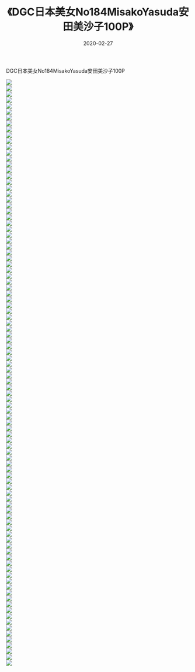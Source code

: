 ﻿---
layout: post
title:  《DGC日本美女No184MisakoYasuda安田美沙子100P》
date:   2020-02-27
img: http://pic.660000.xyz/1:/性感/2020/DGC日本美女No184MisakoYasuda安田美沙子100P/000.jpg
categories: [美女, 清纯, 唯美]
---

DGC日本美女No184MisakoYasuda安田美沙子100P

  ![](http://pic.660000.xyz/1:/性感/2020/DGC日本美女No184MisakoYasuda安田美沙子100P/001.jpg) <br> ![](http://pic.660000.xyz/1:/性感/2020/DGC日本美女No184MisakoYasuda安田美沙子100P/002.jpg) <br> ![](http://pic.660000.xyz/1:/性感/2020/DGC日本美女No184MisakoYasuda安田美沙子100P/003.jpg) <br> ![](http://pic.660000.xyz/1:/性感/2020/DGC日本美女No184MisakoYasuda安田美沙子100P/004.jpg) <br> ![](http://pic.660000.xyz/1:/性感/2020/DGC日本美女No184MisakoYasuda安田美沙子100P/005.jpg) <br> ![](http://pic.660000.xyz/1:/性感/2020/DGC日本美女No184MisakoYasuda安田美沙子100P/006.jpg) <br> ![](http://pic.660000.xyz/1:/性感/2020/DGC日本美女No184MisakoYasuda安田美沙子100P/007.jpg) <br> ![](http://pic.660000.xyz/1:/性感/2020/DGC日本美女No184MisakoYasuda安田美沙子100P/008.jpg) <br> ![](http://pic.660000.xyz/1:/性感/2020/DGC日本美女No184MisakoYasuda安田美沙子100P/009.jpg) <br> ![](http://pic.660000.xyz/1:/性感/2020/DGC日本美女No184MisakoYasuda安田美沙子100P/010.jpg) <br> ![](http://pic.660000.xyz/1:/性感/2020/DGC日本美女No184MisakoYasuda安田美沙子100P/011.jpg) <br> ![](http://pic.660000.xyz/1:/性感/2020/DGC日本美女No184MisakoYasuda安田美沙子100P/012.jpg) <br> ![](http://pic.660000.xyz/1:/性感/2020/DGC日本美女No184MisakoYasuda安田美沙子100P/013.jpg) <br> ![](http://pic.660000.xyz/1:/性感/2020/DGC日本美女No184MisakoYasuda安田美沙子100P/014.jpg) <br> ![](http://pic.660000.xyz/1:/性感/2020/DGC日本美女No184MisakoYasuda安田美沙子100P/015.jpg) <br> ![](http://pic.660000.xyz/1:/性感/2020/DGC日本美女No184MisakoYasuda安田美沙子100P/016.jpg) <br> ![](http://pic.660000.xyz/1:/性感/2020/DGC日本美女No184MisakoYasuda安田美沙子100P/017.jpg) <br> ![](http://pic.660000.xyz/1:/性感/2020/DGC日本美女No184MisakoYasuda安田美沙子100P/018.jpg) <br> ![](http://pic.660000.xyz/1:/性感/2020/DGC日本美女No184MisakoYasuda安田美沙子100P/019.jpg) <br> ![](http://pic.660000.xyz/1:/性感/2020/DGC日本美女No184MisakoYasuda安田美沙子100P/020.jpg) <br> ![](http://pic.660000.xyz/1:/性感/2020/DGC日本美女No184MisakoYasuda安田美沙子100P/021.jpg) <br> ![](http://pic.660000.xyz/1:/性感/2020/DGC日本美女No184MisakoYasuda安田美沙子100P/022.jpg) <br> ![](http://pic.660000.xyz/1:/性感/2020/DGC日本美女No184MisakoYasuda安田美沙子100P/023.jpg) <br> ![](http://pic.660000.xyz/1:/性感/2020/DGC日本美女No184MisakoYasuda安田美沙子100P/024.jpg) <br> ![](http://pic.660000.xyz/1:/性感/2020/DGC日本美女No184MisakoYasuda安田美沙子100P/025.jpg) <br> ![](http://pic.660000.xyz/1:/性感/2020/DGC日本美女No184MisakoYasuda安田美沙子100P/026.jpg) <br> ![](http://pic.660000.xyz/1:/性感/2020/DGC日本美女No184MisakoYasuda安田美沙子100P/027.jpg) <br> ![](http://pic.660000.xyz/1:/性感/2020/DGC日本美女No184MisakoYasuda安田美沙子100P/028.jpg) <br> ![](http://pic.660000.xyz/1:/性感/2020/DGC日本美女No184MisakoYasuda安田美沙子100P/029.jpg) <br> ![](http://pic.660000.xyz/1:/性感/2020/DGC日本美女No184MisakoYasuda安田美沙子100P/030.jpg) <br> ![](http://pic.660000.xyz/1:/性感/2020/DGC日本美女No184MisakoYasuda安田美沙子100P/031.jpg) <br> ![](http://pic.660000.xyz/1:/性感/2020/DGC日本美女No184MisakoYasuda安田美沙子100P/032.jpg) <br> ![](http://pic.660000.xyz/1:/性感/2020/DGC日本美女No184MisakoYasuda安田美沙子100P/033.jpg) <br> ![](http://pic.660000.xyz/1:/性感/2020/DGC日本美女No184MisakoYasuda安田美沙子100P/034.jpg) <br> ![](http://pic.660000.xyz/1:/性感/2020/DGC日本美女No184MisakoYasuda安田美沙子100P/035.jpg) <br> ![](http://pic.660000.xyz/1:/性感/2020/DGC日本美女No184MisakoYasuda安田美沙子100P/036.jpg) <br> ![](http://pic.660000.xyz/1:/性感/2020/DGC日本美女No184MisakoYasuda安田美沙子100P/037.jpg) <br> ![](http://pic.660000.xyz/1:/性感/2020/DGC日本美女No184MisakoYasuda安田美沙子100P/038.jpg) <br> ![](http://pic.660000.xyz/1:/性感/2020/DGC日本美女No184MisakoYasuda安田美沙子100P/039.jpg) <br> ![](http://pic.660000.xyz/1:/性感/2020/DGC日本美女No184MisakoYasuda安田美沙子100P/040.jpg) <br> ![](http://pic.660000.xyz/1:/性感/2020/DGC日本美女No184MisakoYasuda安田美沙子100P/041.jpg) <br> ![](http://pic.660000.xyz/1:/性感/2020/DGC日本美女No184MisakoYasuda安田美沙子100P/042.jpg) <br> ![](http://pic.660000.xyz/1:/性感/2020/DGC日本美女No184MisakoYasuda安田美沙子100P/043.jpg) <br> ![](http://pic.660000.xyz/1:/性感/2020/DGC日本美女No184MisakoYasuda安田美沙子100P/044.jpg) <br> ![](http://pic.660000.xyz/1:/性感/2020/DGC日本美女No184MisakoYasuda安田美沙子100P/045.jpg) <br> ![](http://pic.660000.xyz/1:/性感/2020/DGC日本美女No184MisakoYasuda安田美沙子100P/046.jpg) <br> ![](http://pic.660000.xyz/1:/性感/2020/DGC日本美女No184MisakoYasuda安田美沙子100P/047.jpg) <br> ![](http://pic.660000.xyz/1:/性感/2020/DGC日本美女No184MisakoYasuda安田美沙子100P/048.jpg) <br> ![](http://pic.660000.xyz/1:/性感/2020/DGC日本美女No184MisakoYasuda安田美沙子100P/049.jpg) <br> ![](http://pic.660000.xyz/1:/性感/2020/DGC日本美女No184MisakoYasuda安田美沙子100P/050.jpg) <br> ![](http://pic.660000.xyz/1:/性感/2020/DGC日本美女No184MisakoYasuda安田美沙子100P/051.jpg) <br> ![](http://pic.660000.xyz/1:/性感/2020/DGC日本美女No184MisakoYasuda安田美沙子100P/052.jpg) <br> ![](http://pic.660000.xyz/1:/性感/2020/DGC日本美女No184MisakoYasuda安田美沙子100P/053.jpg) <br> ![](http://pic.660000.xyz/1:/性感/2020/DGC日本美女No184MisakoYasuda安田美沙子100P/054.jpg) <br> ![](http://pic.660000.xyz/1:/性感/2020/DGC日本美女No184MisakoYasuda安田美沙子100P/055.jpg) <br> ![](http://pic.660000.xyz/1:/性感/2020/DGC日本美女No184MisakoYasuda安田美沙子100P/056.jpg) <br> ![](http://pic.660000.xyz/1:/性感/2020/DGC日本美女No184MisakoYasuda安田美沙子100P/057.jpg) <br> ![](http://pic.660000.xyz/1:/性感/2020/DGC日本美女No184MisakoYasuda安田美沙子100P/058.jpg) <br> ![](http://pic.660000.xyz/1:/性感/2020/DGC日本美女No184MisakoYasuda安田美沙子100P/059.jpg) <br> ![](http://pic.660000.xyz/1:/性感/2020/DGC日本美女No184MisakoYasuda安田美沙子100P/060.jpg) <br> ![](http://pic.660000.xyz/1:/性感/2020/DGC日本美女No184MisakoYasuda安田美沙子100P/061.jpg) <br> ![](http://pic.660000.xyz/1:/性感/2020/DGC日本美女No184MisakoYasuda安田美沙子100P/062.jpg) <br> ![](http://pic.660000.xyz/1:/性感/2020/DGC日本美女No184MisakoYasuda安田美沙子100P/063.jpg) <br> ![](http://pic.660000.xyz/1:/性感/2020/DGC日本美女No184MisakoYasuda安田美沙子100P/064.jpg) <br> ![](http://pic.660000.xyz/1:/性感/2020/DGC日本美女No184MisakoYasuda安田美沙子100P/065.jpg) <br> ![](http://pic.660000.xyz/1:/性感/2020/DGC日本美女No184MisakoYasuda安田美沙子100P/066.jpg) <br> ![](http://pic.660000.xyz/1:/性感/2020/DGC日本美女No184MisakoYasuda安田美沙子100P/067.jpg) <br> ![](http://pic.660000.xyz/1:/性感/2020/DGC日本美女No184MisakoYasuda安田美沙子100P/068.jpg) <br> ![](http://pic.660000.xyz/1:/性感/2020/DGC日本美女No184MisakoYasuda安田美沙子100P/069.jpg) <br> ![](http://pic.660000.xyz/1:/性感/2020/DGC日本美女No184MisakoYasuda安田美沙子100P/070.jpg) <br> ![](http://pic.660000.xyz/1:/性感/2020/DGC日本美女No184MisakoYasuda安田美沙子100P/071.jpg) <br> ![](http://pic.660000.xyz/1:/性感/2020/DGC日本美女No184MisakoYasuda安田美沙子100P/072.jpg) <br> ![](http://pic.660000.xyz/1:/性感/2020/DGC日本美女No184MisakoYasuda安田美沙子100P/073.jpg) <br> ![](http://pic.660000.xyz/1:/性感/2020/DGC日本美女No184MisakoYasuda安田美沙子100P/074.jpg) <br> ![](http://pic.660000.xyz/1:/性感/2020/DGC日本美女No184MisakoYasuda安田美沙子100P/075.jpg) <br> ![](http://pic.660000.xyz/1:/性感/2020/DGC日本美女No184MisakoYasuda安田美沙子100P/076.jpg) <br> ![](http://pic.660000.xyz/1:/性感/2020/DGC日本美女No184MisakoYasuda安田美沙子100P/077.jpg) <br> ![](http://pic.660000.xyz/1:/性感/2020/DGC日本美女No184MisakoYasuda安田美沙子100P/078.jpg) <br> ![](http://pic.660000.xyz/1:/性感/2020/DGC日本美女No184MisakoYasuda安田美沙子100P/079.jpg) <br> ![](http://pic.660000.xyz/1:/性感/2020/DGC日本美女No184MisakoYasuda安田美沙子100P/080.jpg) <br> ![](http://pic.660000.xyz/1:/性感/2020/DGC日本美女No184MisakoYasuda安田美沙子100P/081.jpg) <br> ![](http://pic.660000.xyz/1:/性感/2020/DGC日本美女No184MisakoYasuda安田美沙子100P/082.jpg) <br> ![](http://pic.660000.xyz/1:/性感/2020/DGC日本美女No184MisakoYasuda安田美沙子100P/083.jpg) <br> ![](http://pic.660000.xyz/1:/性感/2020/DGC日本美女No184MisakoYasuda安田美沙子100P/084.jpg) <br> ![](http://pic.660000.xyz/1:/性感/2020/DGC日本美女No184MisakoYasuda安田美沙子100P/085.jpg) <br> ![](http://pic.660000.xyz/1:/性感/2020/DGC日本美女No184MisakoYasuda安田美沙子100P/086.jpg) <br> ![](http://pic.660000.xyz/1:/性感/2020/DGC日本美女No184MisakoYasuda安田美沙子100P/087.jpg) <br> ![](http://pic.660000.xyz/1:/性感/2020/DGC日本美女No184MisakoYasuda安田美沙子100P/088.jpg) <br> ![](http://pic.660000.xyz/1:/性感/2020/DGC日本美女No184MisakoYasuda安田美沙子100P/089.jpg) <br> ![](http://pic.660000.xyz/1:/性感/2020/DGC日本美女No184MisakoYasuda安田美沙子100P/090.jpg) <br> ![](http://pic.660000.xyz/1:/性感/2020/DGC日本美女No184MisakoYasuda安田美沙子100P/091.jpg) <br> ![](http://pic.660000.xyz/1:/性感/2020/DGC日本美女No184MisakoYasuda安田美沙子100P/092.jpg) <br> ![](http://pic.660000.xyz/1:/性感/2020/DGC日本美女No184MisakoYasuda安田美沙子100P/093.jpg) <br> ![](http://pic.660000.xyz/1:/性感/2020/DGC日本美女No184MisakoYasuda安田美沙子100P/094.jpg) <br> ![](http://pic.660000.xyz/1:/性感/2020/DGC日本美女No184MisakoYasuda安田美沙子100P/095.jpg) <br> ![](http://pic.660000.xyz/1:/性感/2020/DGC日本美女No184MisakoYasuda安田美沙子100P/096.jpg) <br> ![](http://pic.660000.xyz/1:/性感/2020/DGC日本美女No184MisakoYasuda安田美沙子100P/097.jpg) <br> ![](http://pic.660000.xyz/1:/性感/2020/DGC日本美女No184MisakoYasuda安田美沙子100P/098.jpg) <br> ![](http://pic.660000.xyz/1:/性感/2020/DGC日本美女No184MisakoYasuda安田美沙子100P/099.jpg) <br> ![](http://pic.660000.xyz/1:/性感/2020/DGC日本美女No184MisakoYasuda安田美沙子100P/100.jpg) <br>